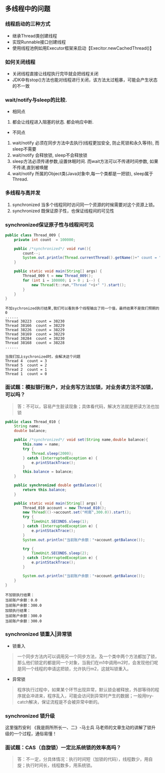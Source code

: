 ## 多线程中的问题

### 线程启动的三种方式
* 继承Thread类创建线程
* 实现Runnable接口创建线程
* 使用线程池例如用Executor框架来启动【Execitor.newCachedThread()】

### 如何关闭线程
* 关闭线程直接让线程执行完毕就会把线程关闭
* JDK中有stop()方法也能对线程进行关闭，该方法太过粗暴，可能会产生状态的不一致

### wait/notify与sleep的比较.
* 相同点
1. 都会让线程进入阻塞的状态. 都会响应中断.
* 不同点
1. wait/notify 必须在同步方法中去执行(线程更加安全, 防止死锁和永久等待), 而sleep不需要
2. wait/notify 会释放锁, sleep不会释放锁
3. sleep方法必须传递参数,设置休眠时间. 而wait方法可以不传递时间参数, 如果不传递,直到被唤醒
4. wait/notify 所属的Object类(Java对象中,每一个类都是一把锁), sleep属于Thread.

### 多线程与高并发
1. synchronized 当多个线程同时访问同一个资源的时候需要对这个资源上锁。
2. synchronized 既保证原子性，也保证线程间的可见性

### synchronized保证原子性与线程间可见
```java
public class Thread_009 {
    private int count  = 100000;

    public /*synchronized*/ void run(){
        count--;
        System.out.println(Thread.currentThread().getName()+" count = "+count);
    }

    public static void main(String[] args) {
        Thread_009 t = new Thread_009();
        for (int i = 100000; i > 0 ; i--) {
            new Thread(t::run,"Thread "+i+" ").start();
        }
    }
}
```

```shell
不加sychronized执行结果,我们可以看到多个线程输出了同一个值，最终结果不是我们预期的0
......
Thread 38223  count = 38230
Thread 38166  count = 38229
Thread 38226  count = 38229
Thread 38169  count = 38229
Thread 38284  count = 38230
Thread 38168  count = 38228
......

当我们加上sychronized时，会解决这个问题
Thread 4  count = 3
Thread 5  count = 2
Thread 2  count = 1
Thread 1  count = 0
```
### 面试题：模拟银行账户，对业务写方法加锁，对业务读方法不加锁，可以吗？
> 答：不可以，容易产生脏读现象；具体看代码，解决方法就是把读方法也加锁

```java
public class Thread_010 {
    String name;
    double balance;

    public /*synchronized*/ void set(String name,double balance){
        this.name = name;
        try {
            Thread.sleep(2000);
        } catch (InterruptedException e) {
            e.printStackTrace();
        }
        this.balance = balance;
    }

    public synchronized double getBalance(){
        return this.balance;
    }

    public static void main(String[] args) {
        Thread_010 account = new Thread_010();
        new Thread(()->account.set("柯南",300.0)).start();
        try {
            TimeUnit.SECONDS.sleep(1);
        } catch (InterruptedException e) {
            e.printStackTrace();
        }
        System.out.println("当前账户余额："+account.getBalance());

        try {
            TimeUnit.SECONDS.sleep(2);
        } catch (InterruptedException e) {
            e.printStackTrace();
        }

        System.out.println("当前账户余额："+account.getBalance());
    }
}
```
```shell
不加锁执行结果：
当前账户余额：0.0
当前账户余额：300.0
加锁执行结果：
当前账户余额：300.0
当前账户余额：300.0
```

### synchronized 锁重入|异常锁
* 锁重入
> 一个同步方法内可以调用另一个同步方法，及一个类中两个方法都加了锁，那么他们锁定的都是同一个对象，当我们在m1中调用m2时，会发现他们呢是同一个线程的申请这把锁，允许执行m2，这就叫锁重入。
* 异常锁
> 程序执行过程中，如果某个环节出现异常，默认锁会被释放，外部等待的程序就会冲进来，程序乱入，可能会访问到异常时产生的数据；一般用try-catch解决，保证流程是不会被异常中断的。

### synchronized 锁升级
这里强烈安利 《我是厕所所长一、二》-马士兵 马老师的文章生动的讲解了锁升级的一个过程，通俗易懂！

### 面试题：CAS（自旋锁）一定比系统锁的效率高吗？
> 答：不一定，分具体情况：执行时间短（加锁的代码），线程数少，用自旋；执行时间长，线程数多，用系统锁。